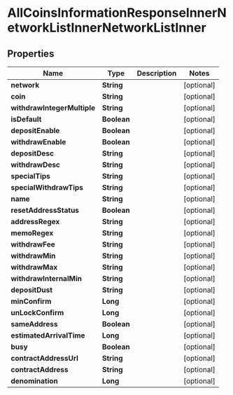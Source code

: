 

# AllCoinsInformationResponseInnerNetworkListInnerNetworkListInner


## Properties

| Name | Type | Description | Notes |
|------------ | ------------- | ------------- | -------------|
|**network** | **String** |  |  [optional] |
|**coin** | **String** |  |  [optional] |
|**withdrawIntegerMultiple** | **String** |  |  [optional] |
|**isDefault** | **Boolean** |  |  [optional] |
|**depositEnable** | **Boolean** |  |  [optional] |
|**withdrawEnable** | **Boolean** |  |  [optional] |
|**depositDesc** | **String** |  |  [optional] |
|**withdrawDesc** | **String** |  |  [optional] |
|**specialTips** | **String** |  |  [optional] |
|**specialWithdrawTips** | **String** |  |  [optional] |
|**name** | **String** |  |  [optional] |
|**resetAddressStatus** | **Boolean** |  |  [optional] |
|**addressRegex** | **String** |  |  [optional] |
|**memoRegex** | **String** |  |  [optional] |
|**withdrawFee** | **String** |  |  [optional] |
|**withdrawMin** | **String** |  |  [optional] |
|**withdrawMax** | **String** |  |  [optional] |
|**withdrawInternalMin** | **String** |  |  [optional] |
|**depositDust** | **String** |  |  [optional] |
|**minConfirm** | **Long** |  |  [optional] |
|**unLockConfirm** | **Long** |  |  [optional] |
|**sameAddress** | **Boolean** |  |  [optional] |
|**estimatedArrivalTime** | **Long** |  |  [optional] |
|**busy** | **Boolean** |  |  [optional] |
|**contractAddressUrl** | **String** |  |  [optional] |
|**contractAddress** | **String** |  |  [optional] |
|**denomination** | **Long** |  |  [optional] |




